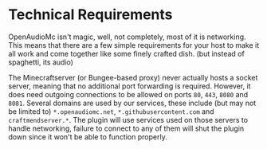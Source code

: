 # Technical Requirements
OpenAudioMc isn't magic, well, not completely, most of it is networking. This means that there are a few simple requirements for your host to make it all work and come together like some finely crafted dish. (but instead of spaghetti, its audio) 

The Minecraftserver (or Bungee-based proxy) never actually hosts a socket server, meaning that no additional port forwarding is required. However, it does need outgoing connections to be allowed on ports `80`, `443`, `8080` and `8081`. Several domains are used by our services, these include (but may not be limited to) `*.openaudiomc.net`, `*.githubusercontent.com` and `craftmendserver.*`.
The plugin will use services used on those servers to handle networking, failure to connect to any of them will shut the plugin down since it won't be able to function properly.

